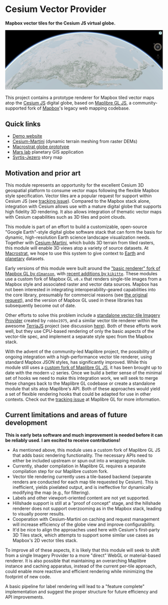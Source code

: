 # Cesium Vector Provider

**Mapbox vector tiles for the Cesium JS virtual globe.**

![Cesium Vector Provider](/img/screenshot.jpg)

This project contains a prototype renderer for Mapbox tiled vector maps atop the [Cesium JS](https://cesium.com)
digital globe, based on [Maplibre GL JS](https://maplibre.org/), a
community-supported fork of [Mapbox](https://mapbox.org)'s legacy web mapping
codebase.

## Quick links

- [Demo website](https://davenquinn.com/viz/cesium-vector-provider)
- [Cesium-Martini](https://github.com/davenquinn/cesium-martini) (dynamic terrain meshing from raster DEMs)
- [Macrostrat globe prototype](https://dev.macrostrat.org/next/web/globe)
- [Mars lab](https://argyre.geoscience.wisc.edu/app) planetary GIS application
- [Syrtis-Jezero](https://dev.macrostrat.org/mars/syrtis-jezero) story map


## Motivation and prior art

This module represents an opportunity for the excellent Cesium 3D geospatial
platform to consume vector maps following the flexible Mapbox style
specification. Vector tiles are a popular request for support within Cesium JS 
(see [tracking issue](https://github.com/CesiumGS/cesium/issues/2132)). Compared to the Mapbox
stack alone, integration with Cesium allows use with a mature digital globe that
supports high fidelity 3D rendering. It also allows integration of thematic
vector maps with Cesium capabilities such as 3D tiles and point clouds.

This module is part of an effort to build a customizable, open-source "Google Earth"-style digital globe software stack that can form the basis for
dynamic, high-resolution Earth science landscape visualization needs.
Together with [Cesium-Martini](https://github.com/davenquinn/cesium-martini), which builds 3D terrain from tiled rasters, this module will 
enable 3D views atop a variety of source datasets.
At [Macrostrat](https://macrostrat.org), we hope to use this system to
give context to [Earth](https://dev.macrostrat.org/next/web/globe) and
[planetary](https://argyre.geoscience.wisc.edu) datasets.

Early versions of this module were built around the ["basic renderer" fork of Mapbox GL by `d1manson`](https://github.com/landtechnologies/Mapbox-vector-tiles-basic-js-renderer), with [recent additions by `kikitte`](https://github.com/kikitte/Mapbox-vector-tiles-basic-js-renderer).
These modules use a custom fork of Mapbox GL `v0.x` that renders single-tile images from a Mapbox
style and associated raster and vector data sources.
Mapbox has not been interested in integrating
interoperability-geared capabilities into the core library, presumably for
commercial reasons (see [the original request](https://github.com/mapbox/mapbox-gl-js/issues/4420)), and the version of Mapbox GL used in these libraries has subsequently become out of date.

Other efforts to solve this problem include a [standalone vector-tile Imagery Provider](https://github.com/robbo1975/MapboxVectorTileImageryProvider) created by `robbo1975`, and a similar vector tile renderer within the awesome [TerriaJS](https://terria.io) project (see discussion [here](https://github.com/CesiumGS/cesium/issues/6182#issuecomment-362723885)). Both of these efforts work well,
but they use CPU-based rendering of only the basic aspects of the vector-tile spec, and implement a separate style spec from the Mapbox stack.

With the advent of the community-led Maplibre project, the possibility of
ongoing integration with a high-performance vector tile renderer, using
standard Mapbox JSON styles, has significantly
improved.  While this module still uses a [custom fork of Maplibre GL JS](https://github.com/davenquinn/maplibre-gl-js), it has
been brought up to date with the modern `v2` series.
Once we build a better sense of the minimal set of hooks we need to make this integration work,
we will seek to merge these changes back to the Maplibre GL codebase
or create a
standalone module that sits atop Maplibre's API. Both of these
approaches would yield a set of flexible rendering hooks that
could be adapted for use in other contexts. Check out the [tracking issue](https://github.com/maplibre/maplibre-gl-js/issues/166) at Maplibre GL
for more information.

## Current limitations and areas of future development

**This is early beta software and much improvement is needed before it can be reliably used. I am excited to receive contributions!**

- As mentioned above, this module uses a custom fork of Maplibre GL JS that adds basic rendering functionality. The necessary APIs need to either be included upstream or spun out into a wrapping module.
- Currently, shader compilation in Maplibre GL requires a separate compilation
  step for our Maplibre custom fork.
- Vector tile rendering currently uses a tile-based backend (separate renders are
conducted for each map tile requested by Cesium). This is inefficient, yields
pixelated output, and is ineffective for dynamically modifying the map (e.g., for filtering).
- Labels and other viewport-oriented content are not yet supported.
- Hillshade support is still at a "proof of concept" stage, and the hillshade
  renderer does not support overzooming as in the Mapbox stack, leading to visually poorer results.
- Cooperation with Cesium-Martini on caching and request management will increase
  efficiency of the globe view and improve configurability.
- It'd be nice to align the approaches used here with Cesium's first-party 3D Tiles stack, which attempts to support some similar use cases as Mapbox's 2D vector tiles stack.

To improve all of these aspects, it is likely that this module will seek to
shift from a single Imagery Provider to a more "direct" WebGL or material-based
renderer. It is also possible that maintaining an overarching Maplibre instance
and caching apparatus, instead of the current per-tile approach, could enable
more reactive and efficient rendering while minimizing the footprint of new code.

A basic pipeline for label rendering will lead to a "feature complete" implementation and suggest the proper structure for future efficiency
and API improvements.